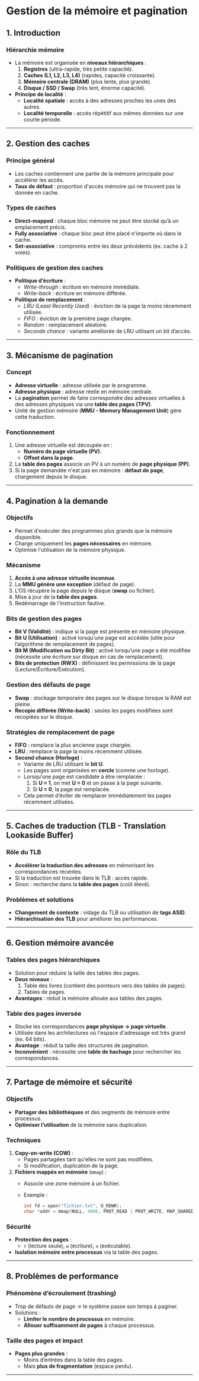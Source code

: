 # Gestion de la mémoire et pagination

## 1. Introduction

### Hiérarchie mémoire

- La mémoire est organisée en **niveaux hiérarchiques** :
    1. **Registres** (ultra-rapide, très petite capacité).
    2. **Caches (L1, L2, L3, L4)** (rapides, capacité croissante).
    3. **Mémoire centrale (DRAM)** (plus lente, plus grande).
    4. **Disque / SSD / Swap** (très lent, énorme capacité).
- **Principe de localité** :
    - **Localité spatiale** : accès à des adresses proches les unes des autres.
    - **Localité temporelle** : accès répétitif aux mêmes données sur une courte période.

---

## 2. Gestion des caches

### Principe général

- Les caches contiennent une partie de la mémoire principale pour accélérer les accès.
- **Taux de défaut** : proportion d'accès mémoire qui ne trouvent pas la donnée en cache.

### Types de caches

- **Direct-mapped** : chaque bloc mémoire ne peut être stocké qu’à un emplacement précis.
- **Fully associative** : chaque bloc peut être placé n'importe où dans le cache.
- **Set-associative** : compromis entre les deux précédents (ex. cache à 2 voies).

### Politiques de gestion des caches

- **Politique d’écriture** :
    - _Write-through_ : écriture en mémoire immédiate.
    - _Write-back_ : écriture en mémoire différée.
- **Politique de remplacement** :
    - _LRU (Least Recently Used)_ : éviction de la page la moins récemment utilisée.
    - _FIFO_ : éviction de la première page chargée.
    - _Random_ : remplacement aléatoire.
    - _Seconde chance_ : variante améliorée de LRU utilisant un bit d’accès.

---

## 3. Mécanisme de pagination

### Concept

- **Adresse virtuelle** : adresse utilisée par le programme.
- **Adresse physique** : adresse réelle en mémoire centrale.
- La **pagination** permet de faire correspondre des adresses virtuelles à des adresses physiques via une **table des pages (TPV)**.
- Unité de gestion mémoire (**MMU - Memory Management Unit**) gère cette traduction.

### Fonctionnement

1. Une adresse virtuelle est découpée en :
    - **Numéro de page virtuelle (PV)**.
    - **Offset dans la page**.
2. La **table des pages** associe un PV à un numéro de **page physique (PP)**.
3. Si la page demandée n'est pas en mémoire : **défaut de page**, chargement depuis le disque.

---

## 4. Pagination à la demande

### Objectifs

- Permet d'exécuter des programmes plus grands que la mémoire disponible.
- Charge uniquement les **pages nécessaires** en mémoire.
- Optimise l'utilisation de la mémoire physique.

### Mécanisme

1. **Accès à une adresse virtuelle inconnue**.
2. La **MMU génère une exception** (défaut de page).
3. L’OS récupère la page depuis le disque (**swap** ou fichier).
4. Mise à jour de la **table des pages**.
5. Redémarrage de l'instruction fautive.

### Bits de gestion des pages

- **Bit V (Validité)** : indique si la page est présente en mémoire physique.
- **Bit U (Utilisation)** : activé lorsqu’une page est accédée (utile pour l’algorithme de remplacement de pages).
- **Bit M (Modification ou Dirty Bit)** : activé lorsqu’une page a été modifiée (nécessite une écriture sur disque en cas de remplacement).
- **Bits de protection (RWX)** : définissent les permissions de la page (Lecture/Écriture/Exécution).

### Gestion des défauts de page

- **Swap** : stockage temporaire des pages sur le disque lorsque la RAM est pleine.
- **Recopie différée (Write-back)** : seules les pages modifiées sont recopiées sur le disque.

### Stratégies de remplacement de page

- **FIFO** : remplace la plus ancienne page chargée.
- **LRU** : remplace la page la moins récemment utilisée.
- **Second chance (Horloge)** :
    - Variante de LRU utilisant le **bit U**.
    - Les pages sont organisées en **cercle** (comme une horloge).
    - Lorsqu’une page est candidate à être remplacée :
        1. Si **U = 1**, on met **U = 0** et on passe à la page suivante.
        2. Si **U = 0**, la page est remplacée.
    - Cela permet d’éviter de remplacer immédiatement les pages récemment utilisées.

---

## 5. Caches de traduction (TLB - Translation Lookaside Buffer)

### Rôle du TLB

- **Accélérer la traduction des adresses** en mémorisant les correspondances récentes.
- Si la traduction est trouvée dans le TLB : accès rapide.
- Sinon : recherche dans la **table des pages** (coût élevé).

### Problèmes et solutions

- **Changement de contexte** : vidage du TLB ou utilisation de **tags ASID**.
- **Hiérarchisation des TLB** pour améliorer les performances.

---

## 6. Gestion mémoire avancée

### Tables des pages hiérarchiques

- Solution pour réduire la taille des tables des pages.
- **Deux niveaux** :
    1. Table des livres (contient des pointeurs vers des tables de pages).
    2. Tables de pages.
- **Avantages** : réduit la mémoire allouée aux tables des pages.

### Table des pages inversée

- Stocke les correspondances **page physique -> page virtuelle**.
- Utilisée dans les architectures où l'espace d'adressage est très grand (ex. 64 bits).
- **Avantage** : réduit la taille des structures de pagination.
- **Inconvénient** : nécessite une **table de hachage** pour rechercher les correspondances.

---

## 7. Partage de mémoire et sécurité

### Objectifs

- **Partager des bibliothèques** et des segments de mémoire entre processus.
- **Optimiser l’utilisation** de la mémoire sans duplication.

### Techniques

1. **Copy-on-write (COW)** :
    - Pages partagées tant qu'elles ne sont pas modifiées.
    - Si modification, duplication de la page.
2. **Fichiers mappés en mémoire** (`mmap`) :
    - Associe une zone mémoire à un fichier.
    - Exemple :
        
        ```c
        int fd = open("fichier.txt", O_RDWR);
        char *addr = mmap(NULL, 4096, PROT_READ | PROT_WRITE, MAP_SHARED, fd, 0);
        ```
        

### Sécurité

- **Protection des pages** :
    - `r` (lecture seule), `w` (écriture), `x` (exécutable).
- **Isolation mémoire entre processus** via la table des pages.

---

## 8. Problèmes de performance

### Phénomène d’écroulement (**trashing**)

- Trop de défauts de page → le système passe son temps à paginer.
- Solutions :
    - **Limiter le nombre de processus** en mémoire.
    - **Allouer suffisamment de pages** à chaque processus.

### Taille des pages et impact

- **Pages plus grandes** :
    - Moins d’entrées dans la table des pages.
    - Mais **plus de fragmentation** (espace perdu).

---

